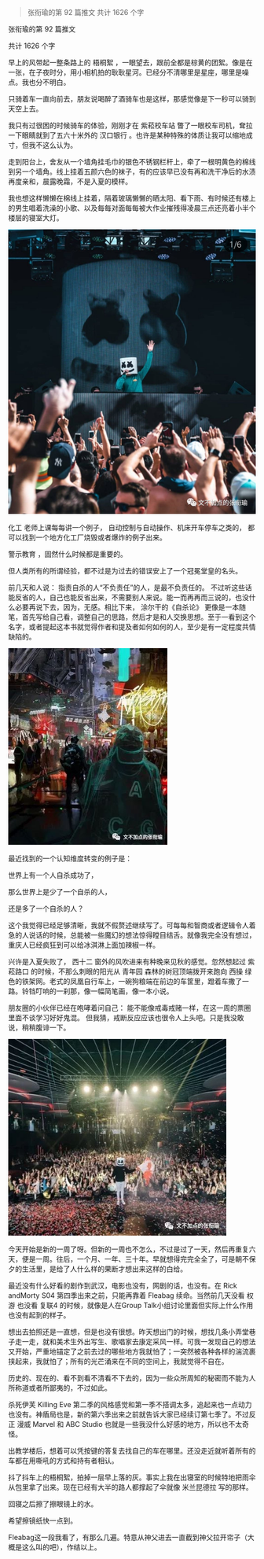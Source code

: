 > 张衔瑜的第 92 篇推文 共计 1626 个字

张衔瑜的第 92 篇推文

共计 1626 个字

早上的风带起一整条路上的 梧桐絮 ，一眼望去，跟前全都是棕黄的团絮。像是在一张，在子夜时分，用小相机拍的耿耿星河。已经分不清哪里是星座，哪里是噪点。我也分不明白。

只骑着车一直向前去，朋友说喝醉了酒骑车也是这样，那感觉像是下一秒可以骑到天空上去。

我只有过很困的时候骑车的体验，刚刚才在 紫菘校车站 瞥了一眼校车司机，耷拉一下眼睛就到了五六十米外的 汉口银行 。也许是某种特殊的体质让我可以缩地成寸，但我不这么认为。

走到阳台上，舍友从一个墙角挂毛巾的银色不锈钢栏杆上，牵了一根明黄色的棉线到另一个墙角。线上挂着五颜六色的袜子，有的应该早已没有再和洗干净后的水渍再度亲和，晨露晚霜，不是入夏的模样。

我也想这样懒懒在棉线上挂着，隔着玻璃懒懒的晒太阳、看下雨、有时候还有楼上的男生唱着洗澡的小歌、以及每每对面每每被大作业摧残得凌晨三点还亮着小半个楼层的寝室大灯。

![](./images/img_001.png)

化工 老师上课每每讲一个例子， 自动控制与自动操作、机床开车停车之类的， 都可以找到一个地方化工厂烧毁或者爆炸的例子出来。

警示教育 ，固然什么时候都是重要的。

但人类所有的所谓经验，都不过是为过去的错误安上了一个冠冕堂皇的名头。

前几天和人说： 指责自杀的人“不负责任”的人，是最不负责任的。 不过听这些话能反省的人，自己也能反省出来，不需要别人来说。能一而再再而三说的，也没什么必要再说下去，因为，无感。相比下来， 涂尔干的《自杀论》 更像是一本随笔，首先写给自己看，调整自己的思路，然后才是和人交换思想。至于一看到这个名字，或者提起这本书就觉得作者和提及者如何如何的人，至少是有一定程度共情缺陷的。

![](./images/img_002.jpeg)

最近找到的一个认知维度转变的例子是：

世界上有一个人自杀成功了，

那么世界上是少了一个自杀的人，

还是多了一个自杀的人？

这个我觉得已经足够清晰，我就不假赘述继续写了。可每每和智商或者逻辑令人着急的人说话的时候，总能被一些魔幻的想法惊得瞠目结舌。就像我完全没有想过，重庆人已经疯狂到可以给冰淇淋上面加辣椒一样。

兴许是入夏失败了， 西十二 窗外的风吹进来有种晚来见秋的感觉。忽然想起过 紫菘路口 的时候，不那么刺眼的阳光从 青年园 森林的树冠顶端拨开来跑向 西操 绿色的铁架网。老式的凤凰自行车上，一碗狗粮端在前边的车筐里，蹬着车撒了一路。铃铛叮响的一刹那，像一幅简笔画，像一本小说。

朋友圈的小伙伴已经在咆哮着问自己： 能不能像戒毒戒赌一样，在这一周的票圈里面不谈学习好好鬼混。 但我猜，戒断反应应该也很令人上头吧。只是我没敢说，稍稍腹诽一下。

![](./images/img_003.jpeg)

今天开始是新的一周了呀。但新的一周也不怎么，不过是过了一天，然后再重复六天，便是一周。往后，一个月、一年、三十年。早就想得完完全全了，可是朝不保夕的生活里，是给了人什么样的果断才想出来这样的白给。

最近没有什么好看的剧作到武汉，电影也没有，网剧的话，也没有。在 Rick andMorty S04 第四季出来之前，只能再靠着 Fleabag 续命。当然前几天没看 权游 也没看 复联4 的时候，就像是人在Group Talk小组讨论里面但实际上什么作用也没有起到的样子。

想出去拍照还是一直想，但是也没有很想。昨天想出门的时候，想找几条小弄堂巷子走一走，就和美术生外出写生、歌唱家去康定采风一样。可我一发现自己的想法又开始，严重地锚定了之前去过的哪些地方我就怕了；一突然被各种各样的湍流裹挟起来，我就怕了；所有的光芒涌来在不同的空间上，我就觉得不自在。

历史的、现在的、看不到看不清看不下去的，因为一些众所周知的秘密而不能为人所称道或者所鄙夷的，不过如此。

杀死伊芙 Killing Eve 第二季的风格感觉和第一季不搭调太多，追起来也一点动力也没有。神盾局也是，新的第六季出来之前就告诉大家已经续订第七季了。不过反正 漫威 Marvel 和 ABC Studio 也就是一些我没什么好感的地方，所以也不太奇怪。

出教学楼后，想着可以凭按键的答复去找自己的车在哪里。还没走近就听着所有的车都在用嘶吼的方式和持有者相认。

抖了抖车上的梧桐絮，拍掉一层早上落的灰。事实上我在出寝室的时候特地把雨伞从包里拿了出来。现在已经有大半的路人都撑起了伞就像 米兰昆德拉 写的那样。

回寝之后擦了擦眼镜上的水。

希望擦镜纸快一点到。

Fleabag这一段我看了，有那么几遍。特意从神父进去一直截到神父拉开帘子（大概是这么叫的吧），作结以上。
